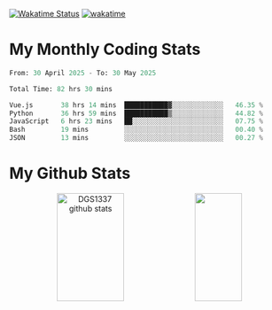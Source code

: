 [![Wakatime Status](https://github.com/noopurphalak/noopurphalak/workflows/wakatime-status-update/badge.svg)](https://github.com/noopurphalak/noopurphalak/actions/workflows/main.yml)
[![wakatime](https://wakatime.com/badge/user/80ace140-ef40-4fdd-b8ed-f3be3d2e1aea.svg)](https://wakatime.com/@80ace140-ef40-4fdd-b8ed-f3be3d2e1aea)

# My Monthly Coding Stats

<!--START_SECTION:waka-->

```python
From: 30 April 2025 - To: 30 May 2025

Total Time: 82 hrs 30 mins

Vue.js       38 hrs 14 mins  ███████████▓░░░░░░░░░░░░░   46.35 %
Python       36 hrs 59 mins  ███████████▒░░░░░░░░░░░░░   44.82 %
JavaScript   6 hrs 23 mins   ██░░░░░░░░░░░░░░░░░░░░░░░   07.75 %
Bash         19 mins         ░░░░░░░░░░░░░░░░░░░░░░░░░   00.40 %
JSON         13 mins         ░░░░░░░░░░░░░░░░░░░░░░░░░   00.27 %
```

<!--END_SECTION:waka-->

# My Github Stats
<div style="text-align: center;">
  <img width="49%" height="195px" src="https://github-readme-stats-sigma-five.vercel.app/api?username=noopurphalak&show_icons=true&count_private=true&hide_border=true&title_color=00FFFF&icon_color=00FFFF&text_color=00FFFF&bg_color=0d1117" alt="DGS1337 github stats" />
  <img width="41%" height="195px" src="https://github-readme-stats-sigma-five.vercel.app/api/top-langs/?username=noopurphalak&layout=compact&hide_border=true&title_color=00FFFF&text_color=00FFFF&bg_color=0d1117" />
</div>

